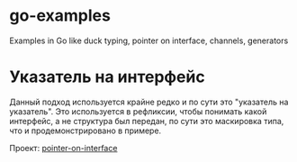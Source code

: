 # go-examples
Examples in Go like duck typing, pointer on interface, channels, generators

# Указатель на интерфейс

Данный подход используется крайне редко и по сути это "указатель на указатель". Это используется в рефликсии, чтобы понимать какой интерфейс, а не структура был передан, по сути это маскировка типа, что и продемонстрировано в примере.

Проект: [pointer-on-interface](https://github.com/a-projects/go-examples/pointer-on-interface)